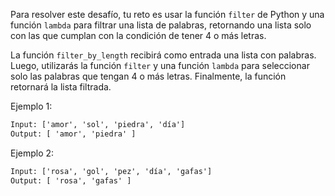Para resolver este desafío, tu reto es usar la función `filter` de Python y una función `lambda` para filtrar una lista de palabras, retornando una lista solo con las que cumplan con la condición de tener 4 o más letras.

La función `filter_by_length` recibirá como entrada una lista con palabras. Luego, utilizarás la función `filter` y una función `lambda` para seleccionar solo las palabras que tengan 4 o más letras. Finalmente, la función retornará la lista filtrada.

Ejemplo 1:

```txt
Input: ['amor', 'sol', 'piedra', 'día']
Output: [ 'amor', 'piedra' ]
```

Ejemplo 2:

```txt
Input: ['rosa', 'gol', 'pez', 'día', 'gafas']
Output: [ 'rosa', 'gafas' ]
```
